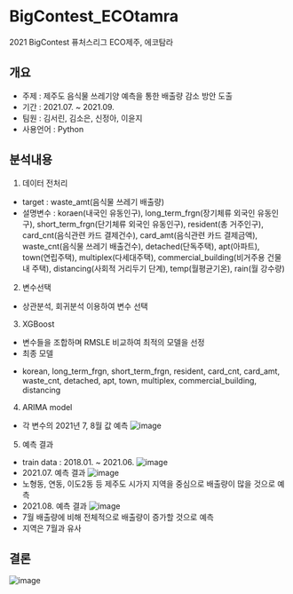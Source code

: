 # BigContest_ECOtamra
2021 BigContest 퓨처스리그 ECO제주, 에코탐라

## 개요
* 주제 : 제주도 음식물 쓰레기양 예측을 통한 배출량 감소 방안 도출
* 기간 : 2021.07. ~ 2021.09.
* 팀원 : 김서린, 김소은, 신정아, 이윤지
* 사용언어 : Python

## 분석내용  
1. 데이터 전처리
* target : waste_amt(음식물 쓰레기 배출량)
* 설명변수 : koraen(내국인 유동인구), long_term_frgn(장기체류 외국인 유동인구), short_term_frgn(단기체류 외국인 유동인구), resident(총 거주인구), card_cnt(음식관련 카드 결제건수), card_amt(음식관련 카드 결제금액), waste_cnt(음식물 쓰레기 배출건수), detached(단독주택), apt(아파트), town(연립주택), multiplex(다세대주택), commercial_building(비거주용 건물 내 주택), distancing(사회적 거리두기 단계), temp(월평균기온), rain(월 강수량)
2. 변수선택
* 상관분석, 회귀분석 이용하여 변수 선택
3. XGBoost
* 변수들을 조합하며 RMSLE 비교하여 최적의 모델을 선정  
* 최종 모델
- korean, long_term_frgn, short_term_frgn, resident, card_cnt, card_amt, waste_cnt, detached, apt, town, multiplex, commercial_building, distancing
4. ARIMA model
* 각 변수의 2021년 7, 8월 값 예측
![image](https://user-images.githubusercontent.com/86909645/167281419-80d6f903-4a4a-4ded-8cae-10c4ead31012.png)
5. 예측 결과
* train data : 2018.01. ~ 2021.06.
![image](https://user-images.githubusercontent.com/86909645/167281441-41394ecb-bc9e-4c2b-afbd-f7021b5ae744.png)
* 2021.07. 예측 결과
![image](https://user-images.githubusercontent.com/86909645/167281449-8cfe6003-bcbd-4948-bf89-bbf45530f537.png)
* 노형동, 연동, 이도2동 등 제주도 시가지 지역을 중심으로 배출량이 많을 것으로 예측
* 2021.08. 예측 결과
![image](https://user-images.githubusercontent.com/86909645/167281476-79729595-df23-4201-9a46-f368b573f0bc.png)
* 7월 배출량에 비해 전체적으로 배출량이 증가할 것으로 예측
* 지역은 7월과 유사

## 결론
![image](https://user-images.githubusercontent.com/86909645/167281509-953bbd9f-0fbb-4c8b-a97f-bc79ceb6d13f.png)

